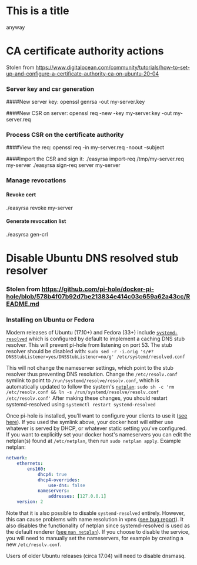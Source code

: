 # This is a title

anyway

# CA certificate authority actions
Stolen from https://www.digitalocean.com/community/tutorials/how-to-set-up-and-configure-a-certificate-authority-ca-on-ubuntu-20-04
### Server key and csr generation
####New server key:
openssl genrsa -out my-server.key

####New CSR on server:
openssl req -new -key my-server.key -out my-server.req

### Process CSR on the certificate authority
####View the req:
openssl req -in my-server.req -noout -subject

####Import the CSR and sign it:
./easyrsa import-req /tmp/my-server.req my-server
./easyrsa sign-req server my-server

### Manage revocations
#### Revoke cert
./easyrsa revoke my-server

#### Generate revocation list
./easyrsa gen-crl

# Disable Ubuntu DNS resolved stub resolver
### Stolen from https://github.com/pi-hole/docker-pi-hole/blob/578b4f07b92d7be213834e414c03c659a62a43cc/README.md
### Installing on Ubuntu or Fedora
Modern releases of Ubuntu (17.10+) and Fedora (33+) include [`systemd-resolved`](http://manpages.ubuntu.com/manpages/bionic/man8/systemd-resolved.service.8.html) which is configured by default to implement a caching DNS stub resolver. This will prevent pi-hole from listening on port 53.
The stub resolver should be disabled with: `sudo sed -r -i.orig 's/#?DNSStubListener=yes/DNSStubListener=no/g' /etc/systemd/resolved.conf`

This will not change the nameserver settings, which point to the stub resolver thus preventing DNS resolution. Change the `/etc/resolv.conf` symlink to point to `/run/systemd/resolve/resolv.conf`, which is automatically updated to follow the system's [`netplan`](https://netplan.io/):
`sudo sh -c 'rm /etc/resolv.conf && ln -s /run/systemd/resolve/resolv.conf /etc/resolv.conf'`
After making these changes, you should restart systemd-resolved using `systemctl restart systemd-resolved`

Once pi-hole is installed, you'll want to configure your clients to use it ([see here](https://discourse.pi-hole.net/t/how-do-i-configure-my-devices-to-use-pi-hole-as-their-dns-server/245)). If you used the symlink above, your docker host will either use whatever is served by DHCP, or whatever static setting you've configured. If you want to explicitly set your docker host's nameservers you can edit the netplan(s) found at `/etc/netplan`, then run `sudo netplan apply`.
Example netplan:
```yaml
network:
    ethernets:
        ens160:
            dhcp4: true
            dhcp4-overrides:
                use-dns: false
            nameservers:
                addresses: [127.0.0.1]
    version: 2
```

Note that it is also possible to disable `systemd-resolved` entirely. However, this can cause problems with name resolution in vpns ([see bug report](https://bugs.launchpad.net/network-manager/+bug/1624317)). It also disables the functionality of netplan since systemd-resolved is used as the default renderer ([see `man netplan`](http://manpages.ubuntu.com/manpages/bionic/man5/netplan.5.html#description)). If you choose to disable the service, you will need to manually set the nameservers, for example by creating a new `/etc/resolv.conf`.

Users of older Ubuntu releases (circa 17.04) will need to disable dnsmasq.
